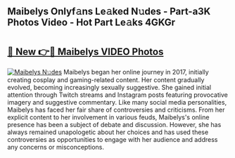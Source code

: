 ## Maibelys Onlyf𝚊ns Le𝚊ked N𝚞des - Part-a3K Photos Video - Hot Part Le𝚊ks 4GKGr

# <h2><a href="http://ab75310.deff.icu/?id=Maibelys">🔗 New 👉🔴 Maibelys VIDEO Photos</a></h2>

[![Maibelys N𝚞des](https://i.imgur.com/rIISA9y.gif)](http://ab75310.deff.icu/?id=Maibelys)
Maibelys began her online journey in 2017, initially creating cosplay and gaming-related content. Her content gradually evolved, becoming increasingly sexually suggestive. She gained initial attention through Twitch streams and Instagram posts featuring provocative imagery and suggestive commentary. Like many social media personalities, Maibelys has faced her fair share of controversies and criticisms. From her explicit content to her involvement in various feuds, Maibelys's online presence has been a subject of debate and discussion. However, she has always remained unapologetic about her choices and has used these controversies as opportunities to engage with her audience and address any concerns or misconceptions.
